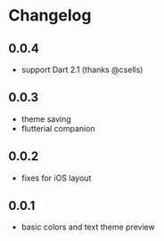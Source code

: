 # Changelog

## 0.0.4

- support Dart 2.1 (thanks @csells)

## 0.0.3

- theme saving
- flutterial companion

## 0.0.2

- fixes for iOS layout

## 0.0.1

- basic colors and text theme preview
 